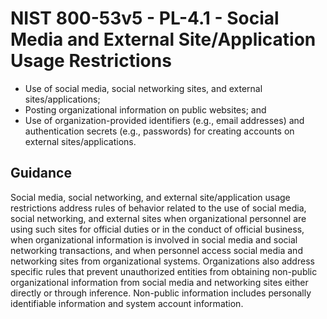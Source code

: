 # NIST 800-53v5 - PL-4.1 - Social Media and External Site/Application Usage Restrictions
- Use of social media, social networking sites, and external sites/applications;
- Posting organizational information on public websites; and
- Use of organization-provided identifiers (e.g., email addresses) and authentication secrets (e.g., passwords) for creating accounts on external sites/applications.
## Guidance
Social media, social networking, and external site/application usage restrictions address rules of behavior related to the use of social media, social networking, and external sites when organizational personnel are using such sites for official duties or in the conduct of official business, when organizational information is involved in social media and social networking transactions, and when personnel access social media and networking sites from organizational systems. Organizations also address specific rules that prevent unauthorized entities from obtaining non-public organizational information from social media and networking sites either directly or through inference. Non-public information includes personally identifiable information and system account information.